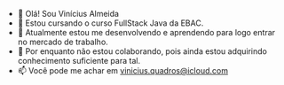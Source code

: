 - 👋 Olá!  Sou Vinícius Almeida
- 👀 Estou cursando o curso FullStack Java da EBAC.
- 🌱 Atualmente estou me desenvolvendo e aprendendo para logo entrar no mercado de trabalho.
- 💞️ Por enquanto não estou colaborando, pois ainda estou adquirindo conhecimento suficiente para tal.
- 📫 Você pode me achar em vinicius.quadros@icloud.com 

<!---
CursoFullStakJava/CursoFullStakJava is a ✨ special ✨ repository because its `README.md` (this file) appears on your GitHub profile.
You can click the Preview link to take a look at your changes.
--->
